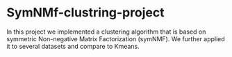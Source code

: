 # SymNMf-clustring-project
In this project we implemented a clustering algorithm that is based on symmetric Non-negative Matrix Factorization (symNMF). We further applied it to several datasets and compare to Kmeans. 
